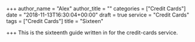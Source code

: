 +++
author_name = "Alex"
author_title = ""
categories = ["Credit Cards"]
date = "2018-11-13T16:30:04+00:00"
draft = true
service = "Credit Cards"
tags = ["Credit Cards"]
title = "Sixteen"

+++
This is the sixteenth guide written in for the credit-cards service.